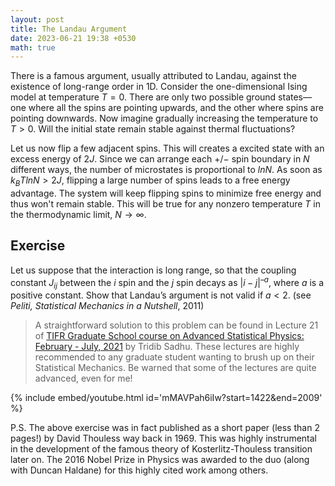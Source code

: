 ```yaml
---
layout: post
title: The Landau Argument
date: 2023-06-21 19:38 +0530
math: true
---
```


There is a famous argument, usually attributed to Landau, against the existence of long-range order in 1D.
Consider the one-dimensional Ising model at temperature $T = 0$. There are only two possible ground states—
one where all the spins are pointing upwards, and the other where spins are pointing downwards. Now imagine
gradually increasing the temperature to $T > 0$. Will the initial state remain stable against thermal
fluctuations?

Let us now flip a few adjacent spins. This will creates a excited state with an excess energy of $2 J$.
Since we can arrange each $+/-$ spin boundary in $N$ different ways, the number of microstates is proportional
to $ln N$. As soon as $k_BT ln N > 2 J$, flipping a large number of spins leads to a free energy advantage.
The system will keep flipping spins to minimize free energy and thus won't remain stable. This will be true
for any nonzero temperature $T$ in the thermodynamic limit, $N \rightarrow \infty$.

## Exercise
Let us suppose that the interaction is long range, so that the coupling constant $J_{ij}$
between the $i$ spin and the $j$ spin decays as $|i - j|^{–a}$, where $a$ is a positive constant.
Show that Landau’s argument is not valid if $a < 2$. (see *Peliti, Statistical Mechanics in a Nutshell*, 2011)

> A straightforward solution to this problem can be found in Lecture 21 of [TIFR Graduate School course on
Advanced Statistical Physics: February - July, 2021](https://theory.tifr.res.in/~tridib/ASPCourse.html) by
Tridib Sadhu. These lectures are highly recommended to any graduate student wanting to brush up on their
Statistical Mechanics. Be warned that some of the lectures are quite advanced, even for me!

{% include embed/youtube.html id='mMAVPah6iIw?start=1422&end=2009' %}

P.S. The above exercise was in fact published as a short paper (less than 2 pages!) by David Thouless way back
in 1969. This was highly instrumental in the development of the famous theory of Kosterlitz-Thouless transition
later on. The 2016 Nobel Prize in Physics was awarded to the duo (along with Duncan Haldane) for this highly
cited work among others.
